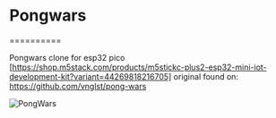 # Pongwars
==========

Pongwars clone for esp32 pico [https://shop.m5stack.com/products/m5stickc-plus2-esp32-mini-iot-development-kit?variant=44269818216705]
original found on: https://github.com/vnglst/pong-wars


![PongWars](https://github.com/agathebower/Pongwars/blob/main/PownWars.gif?raw=true)
